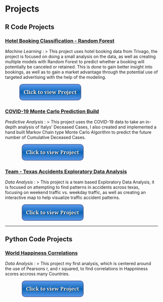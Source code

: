 # Projects

## R Code Projects

### <a href="hotel.html">Hotel Booking Classification - Random Forest</a>

_Machine Learning_
: > This project uses hotel booking data from Trivago, the project is focused on doing a small analysis on the data, as well as creating multiple models with Random Forest to predict whether a booking will potentially be canceled or retained. This is done to gain better insight into bookings, as well as to gain a market advantage through the potential use of targeted advertising with the help of the modeling.

&nbsp; &nbsp; &nbsp; &nbsp; &nbsp; &nbsp; [![button](button.png)](hotel.html)

### <a href="covid.html">COVID-19 Monte Carlo Prediction Build</a> 

_Predictive Analysis_
: > This project uses the COVID-19 data to take an in-depth analysis of Italys' Deceased Cases, I also created and implemented a hand built Markov Chain type Monte Carlo Algorithm to predict the future number of Cumulative Deceased Cases.

&nbsp; &nbsp; &nbsp; &nbsp; &nbsp; &nbsp; &nbsp; [![button](button.png)](covid.html)

### <a href="covid.html">Team - Texas Accidents Exploratory Data Analysis</a>

_Data Analysis_
: > This project is a team based Exploratory Data Analysis, it is focused on attempting to find patterns in accidents across texas, focusing on weekend traffic vs. weekday traffic, as well as creating an interactive map to help visualize traffic accident patterns.

&nbsp; &nbsp; &nbsp; &nbsp; &nbsp; &nbsp; &nbsp; [![button](button.png)](accidents.html) 


-----------------


## Python Code Projects

### <a href="covid.html">World Happiness Correlations</a>

_Data Analysis_
: > This project my first analysis, which is centered around the use of Pearsons r, and r squared, to find correlations in Happniness scores accross many Countries.

&nbsp; &nbsp; &nbsp; &nbsp; &nbsp; &nbsp; &nbsp; [![button](button.png)](happiness.html)



